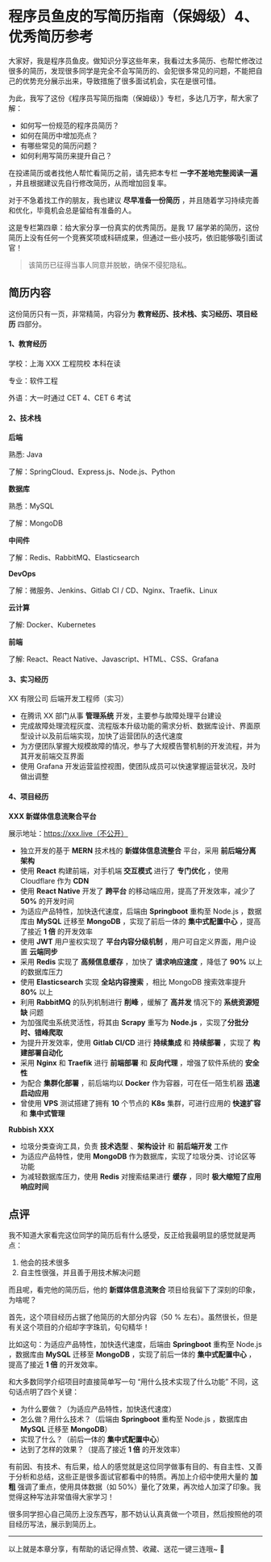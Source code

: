 # 程序员鱼皮的写简历指南（保姆级）4、优秀简历参考

大家好，我是程序员鱼皮。做知识分享这些年来，我看过太多简历、也帮忙修改过很多的简历，发现很多同学是完全不会写简历的、会犯很多常见的问题，不能把自己的优势充分展示出来，导致措施了很多面试机会，实在是很可惜。

为此，我写了这份《程序员写简历指南（保姆级）》专栏，多达几万字，帮大家了解：

- 如何写一份规范的程序员简历？
- 如何在简历中增加亮点？
- 有哪些常见的简历问题？
- 如何利用写简历来提升自己？

在投递简历或者找他人帮忙看简历之前，请先把本专栏 **一字不差地完整阅读一遍** ，并且根据建议先自行修改简历，从而增加回复率。

对于不急着找工作的朋友，我也建议 **尽早准备一份简历** ，并且随着学习持续完善和优化，毕竟机会总是留给有准备的人。

这是专栏第四章：给大家分享一份真实的优秀简历。是我 17 届学弟的简历，这份简历上没有任何一个竞赛奖项或科研成果，但通过一些小技巧，依旧能够吸引面试官！

> 该简历已征得当事人同意并脱敏，确保不侵犯隐私。



## 简历内容

这份简历只有一页，非常精简，内容分为 **教育经历、技术栈、实习经历、项目经历** 四部分。



#### 1、教育经历

学校：上海 XXX 工程院校 本科在读

专业：软件工程

外语：大一时通过 CET 4、CET 6 考试



#### 2、技术栈

**后端**

熟悉: Java

了解：SpringCloud、Express.js、Node.js、Python

**数据库**

熟悉：MySQL

了解：MongoDB

**中间件**

了解：Redis、RabbitMQ、Elasticsearch

**DevOps**

了解：微服务、Jenkins、Gitlab CI / CD、Nginx、Traefik、Linux

**云计算**

了解:  Docker、Kubernetes

**前端**

了解:  React、React Native、Javascript、HTML、CSS、Grafana



#### 3、实习经历

XX 有限公司 后端开发工程师（实习）

-  在腾讯 XX 部门从事 **管理系统** 开发，主要参与故障处理平台建设 
-  完成故障处理流程灰度、流程版本升级功能的需求分析、数据库设计、界面原型设计以及前后端实现，加快了运营团队的迭代速度 
-  为方便团队掌握大规模故障的情况，参与了大规模告警机制的开发流程，并为其开发前端交互界面 
-  使用 Grafana 开发运营监控视图，使团队成员可以快速掌握运营状况，及时做出调整 



#### 4、项目经历

**XXX 新媒体信息流聚合平台**

展示地址：https://xxx.live（不公开）

-  独立开发的基于 **MERN** 技术栈的 **新媒体信息流整合** 平台，采用 **前后端分离架构** 
-  使用 **React** 构建前端，对手机端 **交互模式** 进行了 **专门优化** ，使用 Cloudflare 作为 **CDN** 
-  使用 **React Native** 开发了 **跨平台** 的移动端应用，提高了开发效率，减少了 **50%** 的开发时间 
-  为适应产品特性，加快迭代速度，后端由 **Springboot** 重构至 Node.js ，数据库由 **MySQL** 迁移至 **MongoDB** ，实现了前后一体的 **集中式配置中心** ，提高了接近 **1 倍** 的开发效率 
-  使用 **JWT** 用户鉴权实现了 **平台内容分级机制** ，用户可自定义界面，用户设置 **云端同步** 
-  采用 **Redis** 实现了 **高频信息缓存** ，加快了 **请求响应速度** ，降低了 **90%** 以上的数据库压力 
-  使用 **Elasticsearch** 实现 **全站内容搜索** ，相比 MongoDB 搜索效率提升 **80%** 以上 
-  利用 **RabbitMQ** 的队列机制进行 **削峰** ，缓解了 **高并发** 情况下的 **系统资源短缺** 问题 
-  为加强爬虫系统灵活性，将其由 **Scrapy** 重写为 **Node.js** ，实现了**分批分时、错峰爬取** 
-  为提升开发效率，使用 **Gitlab CI/CD** 进行 **持续集成** 和 **持续部署** ，实现了 **构建部署自动化** 
-  采用 **Nginx** 和 **Traefik** 进行 **前端部署** 和 **反向代理** ，增强了软件系统的 **安全性** 
-  为配合 **集群化部署** ，前后端均以 **Docker** 作为容器，可在任一陌生机器 **迅速启动应用** 
-  曾使用 **VPS** 测试搭建了拥有 **10** 个节点的 **K8s** 集群，可进行应用的 **快速扩容** 和 **集中式管理** 

**Rubbish XXX**

-  垃圾分类查询工具，负责 **技术选型** 、**架构设计** 和 **前后端开发** 工作 
-  为适应产品特性，使用 **MongoDB** 作为数据库，实现了垃圾分类、讨论区等功能 
-  为减轻数据库压力，使用 **Redis** 对搜索结果进行 **缓存** ，同时 **极大缩短了应用响应时间** 



## 点评

我不知道大家看完这位同学的简历后有什么感受，反正给我最明显的感觉就是两点：

1.  他会的技术很多 
2.  自主性很强，并且善于用技术解决问题 

而且呢，看完他的简历后，他的 **新媒体信息流聚合** 项目给我留下了深刻的印象，为啥呢？

首先，这个项目经历占据了他简历的大部分内容（50 % 左右）。虽然很长，但是有关这个项目的介绍却字字珠玑，句句精华！

比如这句：为适应产品特性，加快迭代速度，后端由 **Springboot** 重构至 Node.js ，数据库由 **MySQL** 迁移至 **MongoDB** ，实现了前后一体的 **集中式配置中心** ，提高了接近 **1 倍** 的开发效率。

和大多数同学介绍项目时直接简单写一句 “用什么技术实现了什么功能” 不同，这句话点明了四个关键：

- 为什么要做？（为适应产品特性，加快迭代速度）
- 怎么做？用什么技术？（后端由 **Springboot** 重构至 Node.js ，数据库由 **MySQL** 迁移至 **MongoDB**）
- 实现了什么？（前后一体的 **集中式配置中心**）
- 达到了怎样的效果？（提高了接近 **1 倍** 的开发效率）

有前因、有技术、有后果，给人的感觉就是这位同学做事有目的、有自主性、又善于分析和总结，这些正是很多面试官都看中的特质。再加上介绍中使用大量的 **加粗** 强调了重点，使用具体数据（如 50%）量化了效果，再次给人加深了印象。我觉得这种写法非常值得大家学习！

很多同学担心自己简历上没东西写，那不妨认认真真做一个项目，然后按照他的项目经历写法，展示到简历上。



---



以上就是本章分享，有帮助的话记得点赞、收藏、送花一键三连哦~ 🌹

